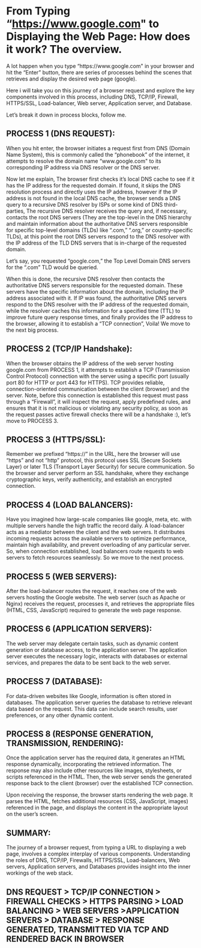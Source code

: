 # From Typing “https://www.google.com" to Displaying the Web Page: How does it work? The overview.

<p>A lot happen when you type “https://www.google.com" in your browser and hit the “Enter” button, there are series of processes behind the scenes that retrieves and display the desired web page (google).

Here i will take you on this journey of a browser request and explore the key components involved in this process, including DNS, TCP/IP, Firewall, HTTPS/SSL, Load-balancer, Web server, Application server, and Database.

Let’s break it down in process blocks, follow me.</p>

## PROCESS 1 (DNS REQUEST):
<p>When you hit enter, the browser initiates a request first from DNS (Domain Name System), this is commonly called the “phonebook” of the internet, it attempts to resolve the domain name “www.google.com" to its corresponding IP address via DNS resolver or the DNS server.</p>

<p>Now let me explain, The browser first checks it’s local DNS cache to see if it has the IP address for the requested domain. If found, it skips the DNS resolution process and directly uses the IP address, however if the IP address is not found in the local DNS cache, the browser sends a DNS query to a recursive DNS resolver by ISPs or some kind of DNS third-parties, The recursive DNS resolver receives the query and, if necessary, contacts the root DNS servers (They are the top-level in the DNS hierarchy and maintain information about the authoritative DNS servers responsible for specific top-level domains (TLDs) like “.com,” “.org,” or country-specific TLDs), at this point the root DNS servers respond to the DNS resolver with the IP address of the TLD DNS servers that is in-charge of the requested domain.</p>

<p>Let’s say, you requested “google.com,” the Top Level Domain DNS servers for the “.com” TLD would be queried.</p>
<p>When this is done, the recursive DNS resolver then contacts the authoritative DNS servers responsible for the requested domain. These servers have the specific information about the domain, including the IP address associated with it.
If IP was found, the authoritative DNS servers respond to the DNS resolver with the IP address of the requested domain, while the resolver caches this information for a specified time (TTL) to improve future query response times, and finally provides the IP address to the browser, allowing it to establish a “TCP connection”, Voila! We move to the next big process.</p>

## PROCESS 2 (TCP/IP Handshake):
<p>When the browser obtains the IP address of the web server hosting google.com from PROCESS 1, it attempts to establish a TCP (Transmission Control Protocol) connection with the server using a specific port (usually port 80 for HTTP or port 443 for HTTPS). TCP provides reliable, connection-oriented communication between the client (browser) and the server. Note, before this connection is established this request must pass through a “Firewall”, it will inspect the request, apply predefined rules, and ensures that it is not malicious or violating any security policy, as soon as the request passes active firewall checks there will be a handshake :), let’s move to PROCESS 3. </p>

## PROCESS 3 (HTTPS/SSL):
<p>Remember we prefixed “https://” in the URL, here the browser will use “https” and not “http” protocol, this protocol uses SSL (Secure Sockets Layer) or later TLS (Transport Layer Security) for secure communication. So the browser and server perform an SSL handshake, where they exchange cryptographic keys, verify authenticity, and establish an encrypted connection.</p>

## PROCESS 4 (LOAD BALANCERS):
<p>Have you imagined how large-scale companies like google, meta, etc. with multiple servers handle the high traffic the record daily. A load-balancer acts as a mediator between the client and the web servers. It distributes incoming requests across the available servers to optimize performance, maintain high availability, and prevent overloading of any particular server. So, when connection established, load balancers route requests to web servers to fetch resources seamlessly. So we move to the next process.</p>

## PROCESS 5 (WEB SERVERS):
<p>After the load-balancer routes the request, it reaches one of the web servers hosting the Google website. The web server (such as Apache or Nginx) receives the request, processes it, and retrieves the appropriate files (HTML, CSS, JavaScript) required to generate the web page response.</p>

## PROCESS 6 (APPLICATION SERVERS):
<p>The web server may delegate certain tasks, such as dynamic content generation or database access, to the application server. The application server executes the necessary logic, interacts with databases or external services, and prepares the data to be sent back to the web server.</p>

## PROCESS 7 (DATABASE):
<p>For data-driven websites like Google, information is often stored in databases. The application server queries the database to retrieve relevant data based on the request. This data can include search results, user preferences, or any other dynamic content.</p>

## PROCESS 8 (RESPONSE GENERATION, TRANSMISSION, RENDERING):
<p>Once the application server has the required data, it generates an HTML response dynamically, incorporating the retrieved information. The response may also include other resources like images, stylesheets, or scripts referenced in the HTML. Then, the web server sends the generated response back to the client (browser) over the established TCP connection.</p>

<p>Upon receiving the response, the browser starts rendering the web page. It parses the HTML, fetches additional resources (CSS, JavaScript, images) referenced in the page, and displays the content in the appropriate layout on the user’s screen.</p>

## SUMMARY:
<p>The journey of a browser request, from typing a URL to displaying a web page, involves a complex interplay of various components. Understanding the roles of DNS, TCP/IP, Firewalls, HTTPS/SSL, Load-balancers, Web servers, Application servers, and Databases provides insight into the inner workings of the web stack.</p>

## DNS REQUEST > TCP/IP CONNECTION > FIREWALL CHECKS > HTTPS PARSING > LOAD BALANCING > WEB SERVERS >APPLICATION SERVERS > DATABASE > RESPONSE GENERATED, TRANSMITTED VIA TCP AND RENDERED BACK IN BROWSER

